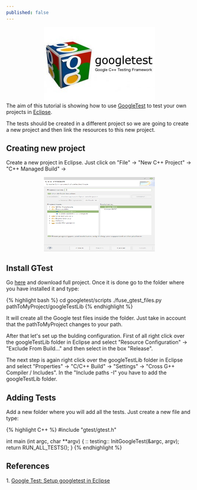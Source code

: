 ```yaml
---
published: false
---
```

<center><img src="/images/google-c-testing-framework-gtesk-300x200.jpg" width="300" height="200"></center>
The aim of this tutorial is showing how to use <a href="https://github.com/google/googletest" target="_blank">GoogleTest</a> to test your own projects in <a href="https://www.eclipse.org/" target="_blank">Eclipse</a>.
  
<!-- more -->

The tests should be created in a different project so we are going to create a new project and then link the resources to this new project.

<h2> Creating new project </h2>

Create a new project in Eclipse. Just click on "File" -> "New C++ Project" -> "C++ Managed Build" -> 
<center><img src="/images/NewC++Project.png" width="300" height="200"></center>

<h2>Install GTest</h2>

Go <a href="https://github.com/google/googletest" target="_blank">here</a> and download full project. Once it is done go to the folder where you have installed it and type:

{% highlight bash %}
cd googletest/scripts
./fuse_gtest_files.py pathToMyProject/googleTestLib
{% endhighlight %}

It will create all the Google test files inside the folder. Just take in account that the pathToMyProject changes to your path. 

After that let's set up the bulding configuration. First of all right click over the googleTestLib folder in Eclipse and select "Resource Configuration" -> "Exclude From Build..." and then select in the box "Release". 

The next step is again right click over the googleTestLib folder in Eclipse and select "Properties" -> "C/C++ Build" -> "Settings" -> "Cross G++ Compiler / Includes". In the "Include paths -I" you have to add the googleTestLib folder.  

<h2>Adding Tests</h2>

Add a new folder where you will add all the tests. Just create a new file and type:

{% highlight C++ %}
#include "gtest/gtest.h"

int main (int argc, char **argv) {
	:: testing:: InitGoogleTest(&argc, argv);
	return RUN_ALL_TESTS();
}
{% endhighlight %}


<h2>References</h2>
1. <a href="https://www.youtube.com/watch?v=y9sGAF1k63o" target="_blank">Google Test: Setup googletest in Eclipse</a>


